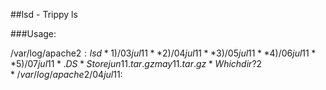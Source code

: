 ##lsd - Trippy ls

###Usage:

/var/log/apache2$: lsd
*1) /03jul11*
*2) /04jul11*
*3) /05jul11*
*4) /06jul11*
*5) /07jul11*
.DS*Store
jun11.tar.gz
may11.tar.gz
*Which dir? 2*
/var/log/apache2/04jul11$:


